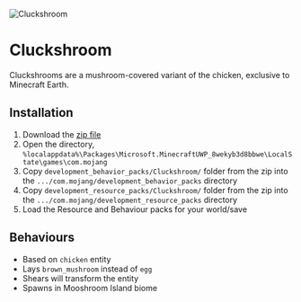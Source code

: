 ![Cluckshroom](https://static.wikia.nocookie.net/minecraft/images/7/75/Cluckshroom.png/revision/latest/scale-to-width-down/520?cb=20191117220548)
# Cluckshroom
Cluckshrooms are a mushroom-covered variant of the chicken, exclusive to Minecraft Earth.

## Installation
1. Download the [zip file](https://github.com/kirbycope/Cluckshroom/archive/refs/heads/main.zip)
1. Open the directory, `%localappdata%\Packages\Microsoft.MinecraftUWP_8wekyb3d8bbwe\LocalState\games\com.mojang`
1. Copy `development_behavior_packs/Cluckshroom/` folder from the zip into the `.../com.mojang/development_behavior_packs` directory
1. Copy `development_resource_packs/Cluckshroom/` folder from the zip into the `.../com.mojang/development_resource_packs` directory
1. Load the Resource and Behaviour packs for your world/save

## Behaviours
 - Based on `chicken` entity
 - Lays `brown_mushroom` instead of `egg`
 - Shears will transform the entity
 - Spawns in Mooshroom Island biome

